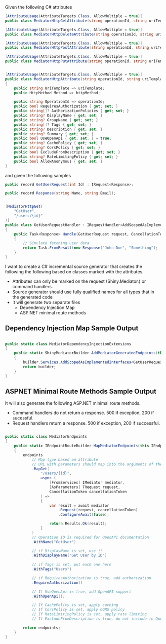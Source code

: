 Given the following C# attributes

```csharp
[AttributeUsage(AttributeTargets.Class, AllowMultiple = true)]
public class MediatorHttpGetAttribute(string operationId, string uriTemplate) : MediatorHttpAttribute(operationId, uriTemplate, HttpMethod.Get);

[AttributeUsage(AttributeTargets.Class, AllowMultiple = true)]
public class MediatorHttpDeleteAttribute(string operationId, string uriTemplate) : MediatorHttpAttribute(operationId, uriTemplate, HttpMethod.Delete);

[AttributeUsage(AttributeTargets.Class, AllowMultiple = true)]
public class MediatorHttpPostAttribute(string operationId, string uriTemplate) : MediatorHttpAttribute(operationId, uriTemplate, HttpMethod.Post);

[AttributeUsage(AttributeTargets.Class, AllowMultiple = true)]
public class MediatorHttpPutAttribute(string operationId, string uriTemplate) : MediatorHttpAttribute(operationId, uriTemplate, HttpMethod.Put);


[AttributeUsage(AttributeTargets.Class, AllowMultiple = true)]
public class MediatorHttpAttribute(string operationId, string uriTemplate, HttpMethod httpMethod) : Attribute
{
    public string UriTemplate => uriTemplate;
    public HttpMethod Method => httpMethod;

    public string OperationId => operationId;
    public bool RequiresAuthorization { get; set; }
    public string[]? AuthorizationPolicies { get; set; }
    public string? DisplayName { get; set; }
    public string? GroupName { get; set; }
    public string[]? Tags { get; set; }
    public string? Description { get; set; }
    public string? Summary { get; set; }
    public bool UseOpenApi { get; set; } = true;
    public string? CachePolicy { get; set; }
    public string? CorsPolicy { get; set; }
    public bool ExcludeFromDescription { get; set; }
    public string? RateLimitingPolicy { get; set; }
    public bool AllowAnonymous { get; set; }
}

```

and given the following samples

```csharp
public record GetUserRequest(int Id) : IRequest<Response>;

public record Response(string Name, string Email);


[MediatorHttpGet(
    "GetUser", 
    "/users/{id}"
)]
public class GetUserRequestHandler : IRequestHandler<AddScopedAsImplementedInterfaces>
{
    public Task<Response> Handle(GetUserRequest request, CancellationToken cancellationToken)
    {
        // Simulate fetching user data
        return Task.FromResult(new Response("John Doe", "Something");
    }
}
```

I want to create a C# incremental source generator that creates the following the following based on classes marked with the attributes.  

* Attributes can only be marked on the request (Shiny.Mediator.) or command handlers.
* Source generator should use fully qualified names for all types that in the generated code
* It will generate two separate files
    * Dependency Injection Map
    * ASP.NET minimal route methods


## Dependency Injection Map Sample Output

```csharp

public static class MediatorDependencyInjectionExtensions
{
    public static ShinyMediatorBuilder AddMediatorGeneratedEndpoints(this ShinyMediatorBuilder builder)
    {
        builder.Services.AddScopedAsImplementedInterfaces<GetUserRequestHandler>();
        return builder;
    }
}

```


## ASPNET Minimal Route Methods Sample Output
It will also generate the following ASP.NET minimal route methods.  
* Command handlers do not return a response.  500 if exception, 200 if sucessful.
* Request handlers return a response. 500 if exception, 200 if successful.

```csharp

public static class MediatorEndpoints 
{
    public static IEndpointRouteBuilder MapMediatorEndpoints(this IEndpointRouteBuilder endpoints)
    {
        endpoints
            // Map type based on attribute
            // URL with parameters should map into the arguments of the minimal route method
            .MapGet(
                "/users/{id}", 
                async (
                    [FromServices] IMediator mediator,
                    [AsParameters] TRequest request,
                    CancellationToken cancellationToken
                ) =>
                {
                    var result = await mediator
                        .Request(request, cancellationToken)
                        .ConfigureAwait(false);

                    return Results.Ok(result);
                }
            )
            // Operation ID is required for OpenAPI documentation
            .WithName("GetUser")

            // if DisplayName is set, use it
            .WithDisplayName("Get User by ID")
            
            // if Tags is set, put each one here
            .WithTags("Users")

            // if RequiresAuthorization is true, add authorization
            .RequireAuthorization()

            // If UseOpenApi is true, add OpenAPI support
            .WithOpenApi();

            // If CachePolicy is set, apply caching
            // If CorsPolicy is set, apply CORS policy
            // If RateLimitingPolicy is set, apply rate limiting
            // If ExcludeFromDescription is true, do not include in OpenAPI description

        return endpoints;
    }
}
```